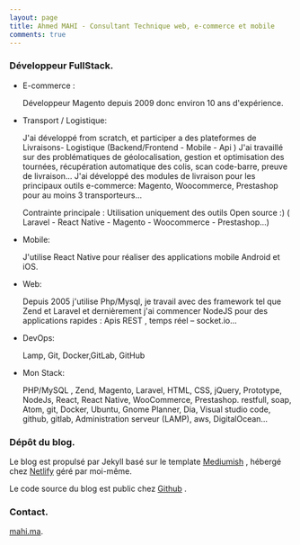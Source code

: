 ```yaml
---
layout: page
title: Ahmed MAHI - Consultant Technique web, e-commerce et mobile 
comments: true
---
```




### Développeur FullStack.

- E-commerce :

    Développeur Magento depuis 2009 donc environ 10 ans d'expérience.

- Transport / Logistique:

    J'ai développé from scratch, et participer a des plateformes de Livraisons- Logistique (Backend/Frontend - Mobile - Api )
    J'ai travaillé sur des problématiques de géolocalisation, gestion et optimisation des tournées, récupération automatique des colis, scan code-barre, preuve de livraison...
    J'ai développé des modules de livraison pour les principaux outils e-commerce: Magento, Woocommerce, Prestashop pour au moins 3 transporteurs...

    Contrainte principale : Utilisation uniquement des outils Open source :)
    ( Laravel - React Native - Magento - Woocommerce - Prestashop...)

- Mobile:

    J'utilise React Native pour réaliser des applications mobile Android et iOS.

- Web:

    Depuis 2005 j'utilise Php/Mysql, je travail avec des framework tel que Zend et Laravel et dernièrement j'ai commencer NodeJS pour des applications rapides : Apis REST , temps réel – socket.io...

- DevOps:

    Lamp, Git, Docker,GitLab, GitHub

- Mon Stack:

    PHP/MySQL , Zend, Magento, Laravel, HTML, CSS, jQuery, Prototype, NodeJs, React, React Native, WooCommerce, Prestashop. restfull, soap, Atom, git, Docker, Ubuntu, Gnome Planner, Dia, Visual studio code, github, gitlab, Administration serveur (LAMP), aws, DigitalOcean…

    
### Dépôt du blog.

Le blog est propulsé par Jekyll basé sur le template [Mediumish](https://github.com/wowthemesnet/mediumish-theme-jekyll) , hébergé chez [Netlify](https://www.netlify.com/) géré par moi-même.

Le code source du blog  est public chez  [Github](https://github.com/ahmedmahi/blog) .

### Contact.

[mahi.ma](https://mahi.ma).


